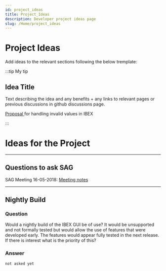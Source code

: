 ```yaml
---
id: project_ideas
title: Project_Ideas
description: Developer project ideas page
slug: /Home/project_ideas
---
```


# Project Ideas

Add ideas to the relevant sections following the below tremplate:

:::tip My tip

## Idea Title

Text describing the idea and any benefits + any links to relevant pages or previous discussions in github discussions page.

<a class="dropdown_list" href="https://github.com/ISISComputingGroup/ibex_developers_manual/wiki/Handling-Invalid-Values">Proposal </a> for handling invalid values in IBEX

:::

# Ideas for the Project

---

## Questions to ask SAG

SAG Meeting 16-05-2018: [Meeting notes](https://www.facilities.rl.ac.uk/isis/projects/icap/Meetings/Notes%20from%20IBEX%20Scientific%20Advisory%20Group%20Meeting_2018_05_16.docx)

---

## Nightly Build

### Question 
Would a nightly build of the IBEX GUI be of use? It would be unsupported and not formally tested but would allow the use of features that were developed early. The features would appear fully tested in the next release. If there is interest what is the priority of this?

### Answer
`not asked yet`